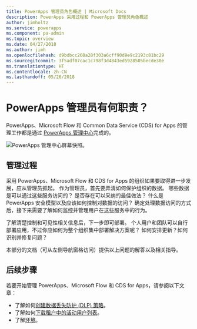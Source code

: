 ```yaml
---
title: PowerApps 管理员角色概述 | Microsoft Docs
description: PowerApps 采用过程和 PowerApps 管理员角色概述
author: jimholtz
ms.service: powerapps
ms.component: pa-admin
ms.topic: overview
ms.date: 04/27/2018
ms.author: jimh
ms.openlocfilehash: d9bdbcc268a28f303a6cff90d9e9c2193c81bc29
ms.sourcegitcommit: 3f5adf07cac1c798f3d4843ed5928505becde30e
ms.translationtype: HT
ms.contentlocale: zh-CN
ms.lasthandoff: 05/26/2018
---
```

# <a name="whats-the-role-of-a-powerapps-administrator"></a>PowerApps 管理员有何职责？
PowerApps、Microsoft Flow 和 Common Data Service (CDS) for Apps 的管理工作都是通过 [PowerApps 管理中心](https://admin.powerapps.com)完成的。

![PowerApps 管理中心屏幕快照。](./media/index/admin-center.png)

## <a name="administration-journey"></a>管理过程
采用 PowerApps、Microsoft Flow 和 CDS for Apps 的组织如果要取得进一步发展，应从管理员抓起。 作为管理员，首先要弄清如何保护组织的数据。 哪些数据是可以通过这些服务访问的？ 是否存在可以采纳的最佳做法？ 什么是 PowerApps 安全模型以及应该如何控制对数据的访问？ 确定处理数据访问的方式后，接下来需要了解如何监控并管理用户在这些服务中的行为。

了解清楚控制和可见性相关信息后，下一步即可部署。 个人用户和团队可以自行部署应用，不过你应如何为整个组织集中部署解决方案呢？ 如何安排更新？如何识别并修复问题？

本部分的文档（可从左侧导航窗格访问）提供以上问题的解答以及相关指导。

## <a name="next-steps"></a>后续步骤
若要开始管理 PowerApps、Microsoft Flow 和 CDS for Apps，请参阅以下文章：
* 了解如何[创建数据丢失防护 (DLP) 策略](create-dlp-policy.md)。
* 了解如何[下载租户中的活动用户列表](admin-view-user-licenses.md)。
* 了解[环境](environments-overview.md)。
